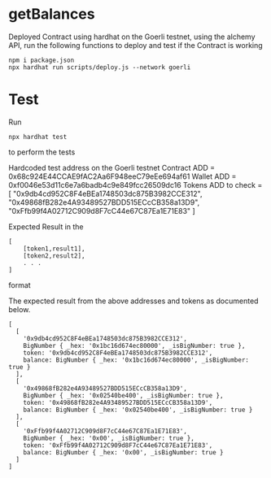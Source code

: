 # getBalances

Deployed Contract using hardhat on the Goerli testnet, using the alchemy API, run the following functions to deploy and test if the Contract is working

```
npm i package.json
npx hardhat run scripts/deploy.js --network goerli
```

# Test

Run 

```
npx hardhat test
```
to perform the tests

Hardcoded test address on the Goerli testnet
Contract ADD = 0x68c924E44CCAE9fAC2Aa6F948eeC79eEe694af61
Wallet ADD = 0xf0046e53d11c6e7a6badb4c9e849fcc26509dc16
Tokens ADD to check = [
    "0x9db4cd952C8F4eBEa1748503dc875B3982CCE312",
    "0x49868fB282e4A93489527BDD515ECcCB358a13D9",
    "0xFfb99f4A02712C909d8F7cC44e67C87Ea1E71E83"
    ]

Expected Result in the 
```
[
    [token1,result1],
    [token2,result2],
    . . .
]
```
format


The expected result from the above addresses and tokens as documented below. 
```
[
  [
    '0x9db4cd952C8F4eBEa1748503dc875B3982CCE312',
    BigNumber { _hex: '0x1bc16d674ec80000', _isBigNumber: true },
    token: '0x9db4cd952C8F4eBEa1748503dc875B3982CCE312',
    balance: BigNumber { _hex: '0x1bc16d674ec80000', _isBigNumber: true }
  ],
  [
    '0x49868fB282e4A93489527BDD515ECcCB358a13D9',
    BigNumber { _hex: '0x02540be400', _isBigNumber: true },
    token: '0x49868fB282e4A93489527BDD515ECcCB358a13D9',
    balance: BigNumber { _hex: '0x02540be400', _isBigNumber: true }
  ],
  [
    '0xFfb99f4A02712C909d8F7cC44e67C87Ea1E71E83',
    BigNumber { _hex: '0x00', _isBigNumber: true },
    token: '0xFfb99f4A02712C909d8F7cC44e67C87Ea1E71E83',
    balance: BigNumber { _hex: '0x00', _isBigNumber: true }
  ]
]
```

